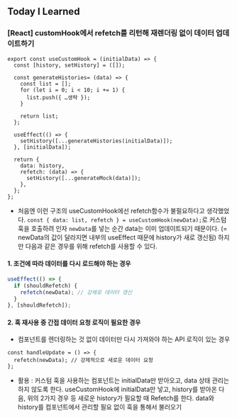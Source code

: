 ## Today I Learned

### [React] customHook에서 refetch를 리턴해 재렌더링 없이 데이터 업데이트하기

```tsx
export const useCustomHook = (initialData) => {
  const [history, setHistory] = ([]);

  const generateHistories= (data) => {
    const list = [];
    for (let i = 0; i < 10; i += 1) {
      list.push({ …생략 });
    }

    return list;
  };

  useEffect(() => {
    setHistory([...generateHistories(initialData)]);
  }, [initialData]);

  return {
    data: history,
    refetch: (data) => {
      setHistory([...generateMock(data)]);
    },
  };
};
```

- 처음엔 이런 구조의 useCustomHook에선 refetch함수가 불필요하다고 생각했었다. `const { data: list, refetch } = useCustomHook(newData);`로 커스텀 훅을 호출하려 인자 `newData`를 넣는 순간 data는 이미 업데이트되기 때문이다. (= newData의 값이 달라지면 내부의 useEffect 때문에 history가 새로 갱신됨) 하지만 다음과 같은 경우를 위해 refetch를 사용할 수 있다.

#### 1. 조건에 따라 데이터를 다시 로드해야 하는 경우

```jsx
useEffect(() => {
  if (shouldRefetch) {
    refetch(newData); // 강제로 데이터 갱신
  }
}, [shouldRefetch]);
```

#### 2. 훅 재사용 중 간접 데이터 요청 로직이 필요한 경우

- 컴포넌트를 렌더링하는 것 없이 데이터만 다시 가져와야 하는 API 로직이 있는 경우

```tsx
const handleUpdate = () => {
  refetch(newData); // 강제적으로 새로운 데이터 요청
};
```

- 활용 : 커스텀 훅을 사용하는 컴포넌트는 initialData만 받아오고, data 상태 관리는 하지 않도록 한다. useCustomHook에 initialData만 넣고, history를 받아온 다음, 위의 2가지 경우 등 새로운 history가 필요할 때 Refetch를 한다. data와 history를 컴포넌트에서 관리할 필요 없이 훅을 통해서 불러오기
